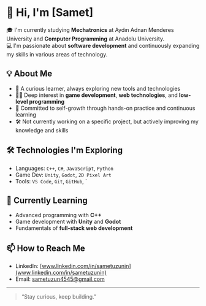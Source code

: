 # 👋 Hi, I'm [Samet]

🎓 I'm currently studying **Mechatronics** at Aydın Adnan Menderes University and **Computer Programming** at Anadolu University.  
💻 I'm passionate about **software development** and continuously expanding my skills in various areas of technology.

## 💡 About Me

- 🔎 A curious learner, always exploring new tools and technologies  
- 👨‍💻 Deep interest in **game development**, **web technologies**, and **low-level programming**  
- 🧠 Committed to self-growth through hands-on practice and continuous learning  
- 🛠️ Not currently working on a specific project, but actively improving my knowledge and skills

## 🛠️ Technologies I'm Exploring

- Languages: `C++`, `C#`, `JavaScript`, `Python`
- Game Dev: `Unity`, `Godot`, `2D Pixel Art`
- Tools: `VS Code`, `Git`, `GitHub`, `

## 🌱 Currently Learning

- Advanced programming with **C++**
- Game development with **Unity** and **Godot**
- Fundamentals of **full-stack web development**

## 📫 How to Reach Me

- LinkedIn: [www.linkedin.com/in/sametuzunin](www.linkedin.com/in/sametuzunin)
- Email: [sametuzun4545@gmail.com](mailto:sametuzun4545@gmail.com)

---

> “Stay curious, keep building.”
